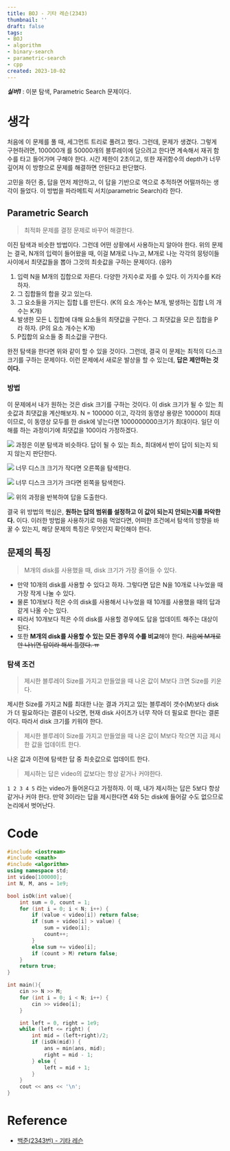 ```yaml
---
title: BOJ - 기타 레슨(2343)
thumbnail: ''
draft: false
tags:
- BOJ
- algorithm
- binary-search
- parametric-search
- cpp
created: 2023-10-02
---
```


***실버1*** : 이분 탐색, Parametric Search 문제이다.

# 생각

처음에 이 문제를 풀 때, 세그먼트 트리로 풀려고 했다. 그런데, 문제가 생겼다. 그렇게 구현하려면, 100000개 를 50000개의 블루레이에 담으려고 한다면 계속해서 재귀 함수를 타고 들어가며 구해야 한다. 시간 제한이 2초이고, 또한 재귀함수의 depth가 너무 깊어져 이 방향으로 문제를 해결하면 안된다고 판단했다.

고민을 하던 중, 답을 먼저 제안하고, 이 답을 기반으로 역으로 추적하면 어떨까하는 생각이 들었다. 이 방법을 파라메트릭 서치(parametric Search)라 한다.

## Parametric Search

 > 
 > 최적화 문제를 결정 문제로 바꾸어 해결한다.

이진 탐색과 비슷한 방법이다. 그런데 어떤 상황에서 사용하는지 알아야 한다. 위의 문제는 결국, N개의 입력이 들어왔을 때, 이걸 M개로 나누고, M개로 나눈 각각의 뭉텅이들 사이에서 최댓값들을 뽑아 그것의 최솟값을 구하는 문제이다. (~~응?~~)

1. 입력 N을 M개의 집합으로 자른다. 다양한 가지수로 자를 수 있다. 이 가지수를 K라 하자.
1. 그 집합들의 합을 갖고 있는다.
1. 그 요소들을 가지는 집합 L를 만든다. (K의 요소 개수는 M개, 발생하는 집합 L의 개수는 K개)
1. 발생한 모든 L 집합에 대해 요소들의 최댓값을 구한다. 그 최댓값을 모은 집합을 P라 하자. (P의 요소 개수는 K개)
1. P집합의 요소들 중 최소값을 구한다.

완전 탐색을 한다면 위와 같이 할 수 있을 것이다. 그런데, 결국 이 문제는 최적의 디스크 크기를 구하는 문제이다. 이런 문제에서 새로운 발상을 할 수 있는데, **답은 제안하는 것이다.**

### 방법

이 문제에서 내가 원하는 것은 disk 크기를 구하는 것이다. 이 disk 크기가 될 수 있는 최솟값과 최댓값을 계산해보자. N = 100000 이고, 각각의 동영상 용량은 10000이 최대이므로, 이 동영상 모두를 한 disk에 넣는다면 1000000000크기가 최대이다. 일단 이해를 하는 과정이기에 최댓값을 100이라 가정하겠다.

![](Pasted%20image%2020231002204256.png)
과정은 이분 탐색과 비슷하다. 답이 될 수 있는 최소, 최대에서 반이 답이 되는지 되지 않는지 판단한다.

![](Pasted%20image%2020231002204308.png)
너무 디스크 크기가 작다면 오른쪽을 탐색한다.

![](Pasted%20image%2020231002204338.png)
너무 디스크 크기가 크다면 왼쪽을 탐색한다.

![](Pasted%20image%2020231002204349.png)
위의 과정을 반복하여 답을 도출한다.

결국 위 방법의 핵심은, **원하는 답의 범위를 설정하고 이 값이 되는지 안되는지를 파악한다.** 이다. 이러한 방법을 사용하기로 마음 먹었다면, 어떠한 조건에서 탐색의 방향을 바꿀 수 있는지, 해당 문제의 특징은 무엇인지 확인해야 한다.

## 문제의 특징

 > 
 > M개의 disk를 사용했을 때, disk 크기가 가장 줄어들 수 있다.

* 만약 10개의 disk를 사용할 수 있다고 하자. 그렇다면 답은 N을 10개로 나누었을 때 가장 작게 나눌 수 있다.
* 물론 10개보다 적은 수의 disk를 사용해서 나누었을 때 10개를 사용했을 때의 답과 같게 나올 수는 있다.
* 따라서 10개보다 적은 수의 disk를 사용할 경우에도 답을 업데이트 해주는 대상이 된다.
* 또한 **M개의 disk를 사용할 수 있는 모든 경우의 수를 비교**해야 한다. ~~처음에 M개로만 나뉘면 답이라 해서 틀렸다. ㅠ~~

### 탐색 조건

 > 
 > 제시한 블루레이 Size를 가지고 만들었을 때 나온 값이 M보다 크면 Size를 키운다.

제시한 Size를 가지고 N를 최대한 나눈 결과 가지고 있는 블루레이 갯수(M)보다 disk가 더 필요하다는 결론이 나오면, 현재 disk 사이즈가 너무 작아 더 필요로 한다는 결론이다. 따라서 disk 크기를 키워야 한다.

 > 
 > 제시한 블루레이 Size를 가지고 만들었을 때 나온 값이 M보다 작으면 지금 제시한 값을 업데이트 한다.

나온 값과 이전에 탐색한 답 중 최솟값으로 업데이트 한다.

 > 
 > 제시하는 답은 video의 값보다는 항상 같거나 커야한다.

`1 2 3 4 5` 라는 video가 들어온다고 가정하자. 이 때, 내가 제시하는 답은 5보다 항상 같거나 커야 한다. 만약 3이라는 답을 제시한다면 4와 5는 disk에 들어갈 수도 없으므로 논리에서 벗어난다.

# Code

````c++
#include <iostream>
#include <cmath>
#include <algorithm>
using namespace std;
int video[100000];
int N, M, ans = 1e9;

bool isOk(int value){
    int sum = 0, count = 1;
    for (int i = 0; i < N; i++) {
        if (value < video[i]) return false;
        if (sum + video[i] > value) {
            sum = video[i];
            count++;
        }
        else sum += video[i];
        if (count > M) return false;
    }
    return true;
}

int main(){
    cin >> N >> M;
    for (int i = 0; i < N; i++) {
        cin >> video[i];
    }

    int left = 0, right = 1e9;
    while (left <= right) {
        int mid = (left+right)/2;
        if (isOk(mid)) {
            ans = min(ans, mid);
            right = mid - 1;
        } else {
            left = mid + 1;
        }
    }
    cout << ans << '\n';
}
````

# Reference

* [백준(2343번) - 기타 레슨](https://www.acmicpc.net/problem/2343)

